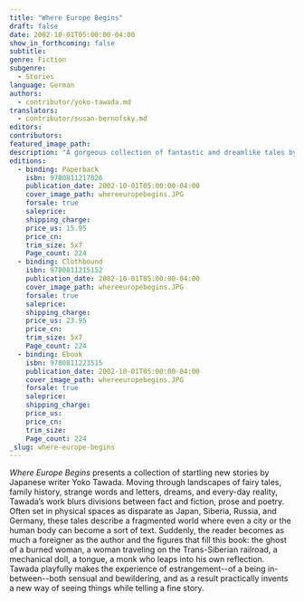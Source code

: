 ```yaml
---
title: "Where Europe Begins"
draft: false
date: 2002-10-01T05:00:00-04:00
show_in_forthcoming: false
subtitle:
genre: Fiction
subgenre:
  - Stories
language: German
authors:
  - contributor/yoko-tawada.md
translators:
  - contributor/susan-bernofsky.md
editors:
contributors:
featured_image_path:
description: "A gorgeous collection of fantastic and dreamlike tales by one of the world's most innovative contemporary writers "
editions:
  - binding: Paperback
    isbn: 9780811217026
    publication_date: 2002-10-01T05:00:00-04:00
    cover_image_path: whereeuropebegins.JPG
    forsale: true
    saleprice:
    shipping_charge:
    price_us: 15.95
    price_cn:
    trim_size: 5x7
    Page_count: 224
  - binding: Clothbound
    isbn: 9780811215152
    publication_date: 2002-10-01T05:00:00-04:00
    cover_image_path: whereeuropebegins.JPG
    forsale: true
    saleprice:
    shipping_charge:
    price_us: 23.95
    price_cn:
    trim_size: 5x7
    Page_count: 224
  - binding: Ebook
    isbn: 9780811223515
    publication_date: 2002-10-01T05:00:00-04:00
    cover_image_path: whereeuropebegins.JPG
    forsale: true
    saleprice:
    shipping_charge:
    price_us:
    price_cn:
    trim_size:
    Page_count: 224
_slug: where-europe-begins
---
```


_Where Europe Begins_ presents a collection of startling new stories by Japanese writer Yoko Tawada. Moving through landscapes of fairy tales, family history, strange words and letters, dreams, and every-day reality, Tawada’s work blurs divisions between fact and fiction, prose and poetry. Often set in physical spaces as disparate as Japan, Siberia, Russia, and Germany, these tales describe a fragmented world where even a city or the human body can become a sort of text. Suddenly, the reader becomes as much a foreigner as the author and the figures that fill this book: the ghost of a burned woman, a woman traveling on the Trans-Siberian railroad, a mechanical doll, a tongue, a monk who leaps into his own reflection. Tawada playfully makes the experience of estrangement--of a being in-between--both sensual and bewildering, and as a result practically invents a new way of seeing things while telling a fine story.

